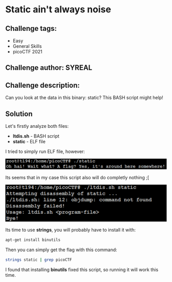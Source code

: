 # Static ain't always noise
## Challenge tags:
- Easy
- General Skills
- picoCTF 2021

## Challenge author: SYREAL
## Challenge description:
Can you look at the data in this binary: static? This BASH script might help!

## Solution
Let's firstly analyze both files:
- **ltdis.sh** - BASH script
- **static** - ELF file

I tried to simply run ELF file, however: 

![image missing?](./content/static_aint_always_noise_01.png)

Its seems that in my case this script also will do completly nothing ;[

![image missing?](./content/static_aint_always_noise_02.png)

Its time to use **strings**, you will probably have to install it with:
~~~bash
apt-get install binutils
~~~

Then you can simply get the flag with this command:
~~~bash
strings static | grep picoCTF
~~~

I found that installing **binutils** fixed this script, so running it will work this time.

